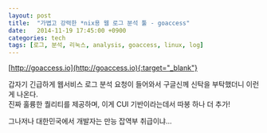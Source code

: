 ```yaml
---
layout: post
title:  "가볍고 강력한 *nix용 웹 로그 분석 툴 - goaccess"
date:   2014-11-19 17:45:00 +0900
categories: tech
tags: [로그, 분석, 리눅스, analysis, goaccess, linux, log]
---
```


[http://goaccess.io](http://goaccess.io){:target="_blank"}

갑자기 긴급하게 웹서비스 로그 분석 요청이 들어와서 구글신께 신탁을 부탁했더니 이런게 나온다.  
진짜 훌륭한 퀄리티를 제공하며, 이게 CUI 기반이라는데서 따봉 하나 더 추가!

그나저나 대한민국에서 개발자는 만능 잡역부 취급이냐...
